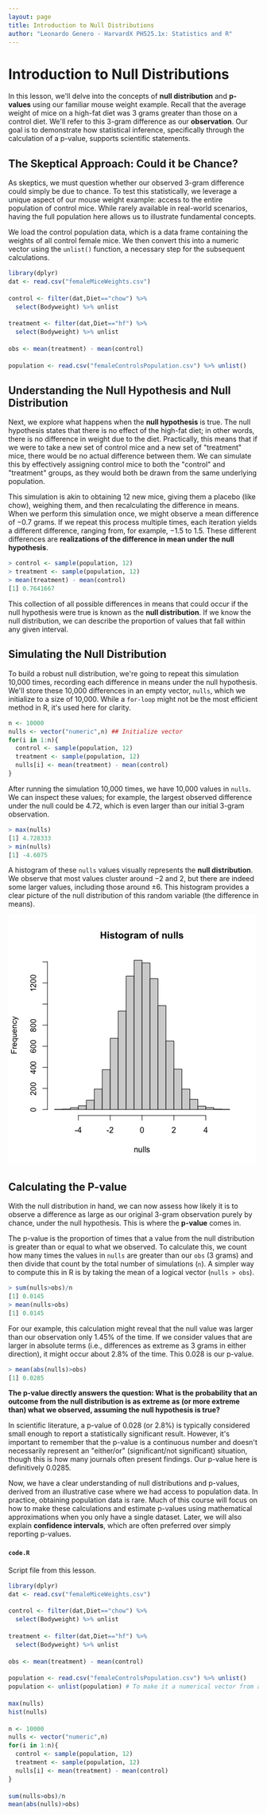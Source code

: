 ```yaml
---
layout: page
title: Introduction to Null Distributions
author: "Leonardo Genero - HarvardX PH525.1x: Statistics and R"
---
```


# Introduction to Null Distributions

In this lesson, we'll delve into the concepts of **null distribution** and **p-values** using our familiar mouse weight example. Recall that the average weight of mice on a high-fat diet was $3$ grams greater than those on a control diet. We'll refer to this $3$-gram difference as our **observation**. Our goal is to demonstrate how statistical inference, specifically through the calculation of a p-value, supports scientific statements.

## The Skeptical Approach: Could it be Chance?

As skeptics, we must question whether our observed $3$-gram difference could simply be due to chance. To test this statistically, we leverage a unique aspect of our mouse weight example: access to the entire population of control mice. While rarely available in real-world scenarios, having the full population here allows us to illustrate fundamental concepts.

We load the control population data, which is a data frame containing the weights of all control female mice. We then convert this into a numeric vector using the `unlist()` function, a necessary step for the subsequent calculations.

```R
library(dplyr)
dat <- read.csv("femaleMiceWeights.csv")

control <- filter(dat,Diet=="chow") %>%
  select(Bodyweight) %>% unlist

treatment <- filter(dat,Diet=="hf") %>%
  select(Bodyweight) %>% unlist

obs <- mean(treatment) - mean(control)

population <- read.csv("femaleControlsPopulation.csv") %>% unlist()
```

## Understanding the Null Hypothesis and Null Distribution

Next, we explore what happens when the **null hypothesis** is true. The null hypothesis states that there is no effect of the high-fat diet; in other words, there is no difference in weight due to the diet. Practically, this means that if we were to take a new set of control mice and a new set of "treatment" mice, there would be no actual difference between them. We can simulate this by effectively assigning control mice to both the "control" and "treatment" groups, as they would both be drawn from the same underlying population.

This simulation is akin to obtaining 12 new mice, giving them a placebo (like chow), weighing them, and then recalculating the difference in means. When we perform this simulation once, we might observe a mean difference of $-0.7$ grams. If we repeat this process multiple times, each iteration yields a different difference, ranging from, for example, $-1.5$ to $1.5$. These different differences are **realizations of the difference in mean under the null hypothesis**.

```R
> control <- sample(population, 12)
> treatment <- sample(population, 12)
> mean(treatment) - mean(control)
[1] 0.7641667
```

This collection of all possible differences in means that could occur if the null hypothesis were true is known as the **null distribution**. If we know the null distribution, we can describe the proportion of values that fall within any given interval.

## Simulating the Null Distribution

To build a robust null distribution, we're going to repeat this simulation 10,000 times, recording each difference in means under the null hypothesis. We'll store these 10,000 differences in an empty vector, `nulls`, which we initialize to a size of 10,000. While a `for-loop` might not be the most efficient method in R, it's used here for clarity.

```R
n <- 10000
nulls <- vector("numeric",n) ## Initialize vector
for(i in 1:n){
  control <- sample(population, 12)
  treatment <- sample(population, 12)
  nulls[i] <- mean(treatment) - mean(control)
}
```

After running the simulation 10,000 times, we have 10,000 values in `nulls`. We can inspect these values; for example, the largest observed difference under the null could be $4.72$, which is even larger than our initial $3$-gram observation.

```R
> max(nulls)
[1] 4.728333
> min(nulls)
[1] -4.6075
```

A histogram of these `nulls` values visually represents the **null distribution**. We observe that most values cluster around $-2$ and $2$, but there are indeed some larger values, including those around $\pm$6. This histogram provides a clear picture of the null distribution of this random variable (the difference in means).

![hist null distribution weights](images/hist-null-hyp-distribution-weights.png)

## Calculating the P-value

With the null distribution in hand, we can now assess how likely it is to observe a difference as large as our original $3$-gram observation purely by chance, under the null hypothesis. This is where the **p-value** comes in.

The p-value is the proportion of times that a value from the null distribution is greater than or equal to what we observed. To calculate this, we count how many times the values in `nulls` are greater than our `obs` ($3$ grams) and then divide that count by the total number of simulations (`n`). A simpler way to compute this in R is by taking the mean of a logical vector (`nulls > obs`).

```R
> sum(nulls>obs)/n
[1] 0.0145
> mean(nulls>obs)
[1] 0.0145
```

For our example, this calculation might reveal that the null value was larger than our observation only $1.45\%$ of the time. If we consider values that are larger in absolute terms (i.e., differences as extreme as $3$ grams in either direction), it might occur about $2.8\%$ of the time. This $0.028$ is our p-value.

```R
> mean(abs(nulls)>obs)
[1] 0.0285
```

**The p-value directly answers the question: What is the probability that an outcome from the null distribution is as extreme as (or more extreme than) what we observed, assuming the null hypothesis is true?**

In scientific literature, a p-value of $0.028$ (or $2.8\%$) is typically considered small enough to report a statistically significant result. However, it's important to remember that the p-value is a continuous number and doesn't necessarily represent an "either/or" (significant/not significant) situation, though this is how many journals often present findings. Our p-value here is definitively $0.0285$.

Now, we have a clear understanding of null distributions and p-values, derived from an illustrative case where we had access to population data. In practice, obtaining population data is rare. Much of this course will focus on how to make these calculations and estimate p-values using mathematical approximations when you only have a single dataset. Later, we will also explain **confidence intervals**, which are often preferred over simply reporting p-values.

#### `code.R`

Script file from this lesson.

```R
library(dplyr)
dat <- read.csv("femaleMiceWeights.csv")

control <- filter(dat,Diet=="chow") %>%
  select(Bodyweight) %>% unlist

treatment <- filter(dat,Diet=="hf") %>%
  select(Bodyweight) %>% unlist

obs <- mean(treatment) - mean(control)

population <- read.csv("femaleControlsPopulation.csv") %>% unlist()
population <- unlist(population) # To make it a numerical vector from a data.frame

max(nulls)
hist(nulls)

n <- 10000
nulls <- vector("numeric",n)
for(i in 1:n){
  control <- sample(population, 12)
  treatment <- sample(population, 12)
  nulls[i] <- mean(treatment) - mean(control)
}

sum(nulls>obs)/n
mean(abs(nulls)>obs)
```
